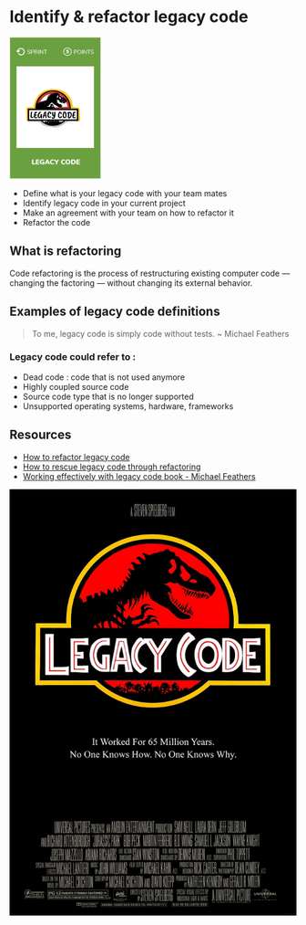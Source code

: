# Identify & refactor legacy code
![Identify & refactor legacy code](images/legacy-code.png)  

* Define what is your legacy code with your team mates
* Identify legacy code in your current project
* Make an agreement with your team on how to refactor it
* Refactor the code

## What is refactoring
Code refactoring is the process of restructuring existing computer code — changing the factoring — without changing its external behavior.

## Examples of legacy code definitions
> To me, legacy code is simply code without tests. ~ Michael Feathers 

### Legacy code could refer to :
* Dead code : code that is not used anymore
* Highly coupled source code
* Source code type that is no longer supported
* Unsupported operating systems, hardware, frameworks

## Resources
* [How to refactor legacy code](https://code.tutsplus.com/tutorials/refactoring-legacy-code-part-1-the-golden-master--cms-20331)
* [How to rescue legacy code through refactoring](https://blog.intracto.com/paying-technical-debt-how-to-rescue-legacy-code-through-refactoring)
* [Working effectively with legacy code book - Michael Feathers](https://www.amazon.com/Working-Effectively-Legacy-Michael-Feathers/dp/0131177052)

![Identify & refactor legacy code](images/refactor-legacy-code1.png)

